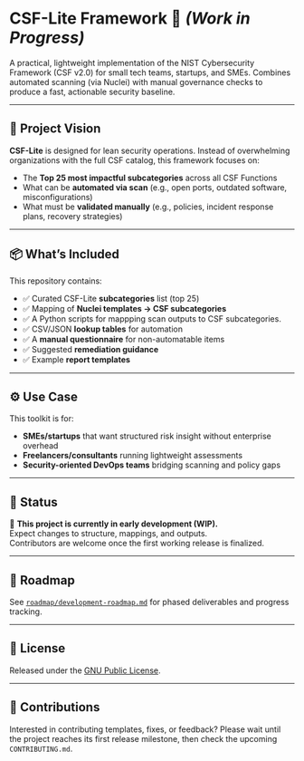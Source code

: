 # CSF-Lite Framework 🚧 *(Work in Progress)*

A practical, lightweight implementation of the NIST Cybersecurity Framework (CSF v2.0) for small tech teams, startups, and SMEs. Combines automated scanning (via Nuclei) with manual governance checks to produce a fast, actionable security baseline.

---

## 🌟 Project Vision

**CSF-Lite** is designed for lean security operations. Instead of overwhelming organizations with the full CSF catalog, this framework focuses on:

- The **Top 25 most impactful subcategories** across all CSF Functions
- What can be **automated via scan** (e.g., open ports, outdated software, misconfigurations)
- What must be **validated manually** (e.g., policies, incident response plans, recovery strategies)

---

## 📦 What’s Included

This repository contains:

- ✅ Curated CSF-Lite **subcategories** list (top 25)
- ✅ Mapping of **Nuclei templates → CSF subcategories**
- ✅ A Python scripts for mappping scan outputs to CSF subcategories.
- ✅ CSV/JSON **lookup tables** for automation
- ✅ A **manual questionnaire** for non-automatable items
- ✅ Suggested **remediation guidance**
- ✅ Example **report templates**

---

## ⚙️ Use Case

This toolkit is for:

- **SMEs/startups** that want structured risk insight without enterprise overhead
- **Freelancers/consultants** running lightweight assessments
- **Security-oriented DevOps teams** bridging scanning and policy gaps

---

## 📌 Status

🔧 **This project is currently in early development (WIP).**  
Expect changes to structure, mappings, and outputs.  
Contributors are welcome once the first working release is finalized.

---

## 📅 Roadmap

See [`roadmap/development-roadmap.md`](./roadmap/development_roadmap.md) for phased deliverables and progress tracking.

---

## 📄 License

Released under the [GNU Public License](./LICENSE).

---

## 🙌 Contributions

Interested in contributing templates, fixes, or feedback? Please wait until the project reaches its first release milestone, then check the upcoming `CONTRIBUTING.md`.


